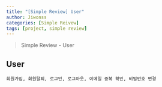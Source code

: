 ```yaml
---
title: "[Simple Review] User"
author: Jiwonss
categories: [Simple Reivew]
tags: [project, simple review]
---
```


> Simple Review - User

## User

```
회원가입, 회원탈퇴, 로그인, 로그아웃, 이메일 중복 확인, 비밀번호 변경
```
